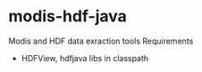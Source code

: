 # modis-hdf-java
Modis and HDF data exraction tools
Requirements
- HDFView, hdfjava libs in classpath
